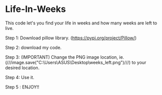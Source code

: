 # Life-In-Weeks
This code let's you find your life in weeks and how many weeks are left to live.

Step 1: Download pillow library. (https://pypi.org/project/Pillow/)

Step 2: download my code.

Step 3: (IMPORTANT) Change the PNG image location, ie.(///image.save("C:\\Users\\ASUS\\Desktop\\weeks_left.png")///) to your desired location. 

Step 4: Use it.

Step 5 : ENJOY!!
